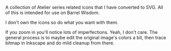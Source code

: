 A collection of Atelier series related icons that I have converted to SVG. All of this is intended for use on Barrel Wisdom.

I don't own the icons so do what you want with them.

If you zoom in you'll notice lots of imperfections. Yeah, I don't care. The general process is to maybe edit the original image's colors a bit, then trace bitmap in Inkscape and do mild cleanup from there.
